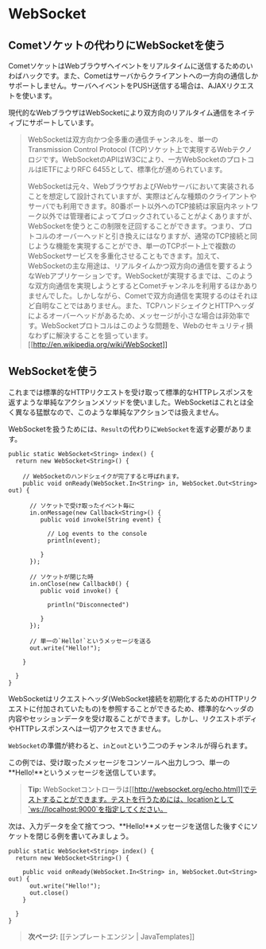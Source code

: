 <!-- translated -->
<!--
# WebSockets
-->
# WebSocket

<!--
## Using WebSockets instead of Comet sockets
-->
## Cometソケットの代わりにWebSocketを使う

<!--
A Comet socket is a kind of hack for sending live events to the web browser. Also, Comet only supports one-way communication from the server to the client. To push events to the server, the web browser can make Ajax requests.

Modern web browsers natively support two-way live communication via WebSockets.  
-->
CometソケットはWebブラウザへイベントをリアルタイムに送信するためのいわばハックです。また、Cometはサーバからクライアントへの一方向の通信しかサポートしません。サーバへイベントをPUSH送信する場合は、AJAXリクエストを使います。

現代的なWebブラウザはWebSocketにより双方向のリアルタイム通信をネイティブにサポートしています。

<!--
>WebSocket is a web technology providing for bi-directional, full-duplex communications channels, over a single Transmission Control Protocol (TCP) socket. The WebSocket API is being standardized by the W3C, and the WebSocket protocol has been standardized by the IETF as RFC 6455.
>
>WebSocket is designed to be implemented in web browsers and web servers, but it can be used by any client or server application. Because ordinary TCP connections to port numbers other than 80 are frequently blocked by administrators outside of home environments, it can be used as a way to circumvent these restrictions and provide similar functionality with some additional protocol overhead while multiplexing several WebSocket services over a single TCP port. Additionally, it serves a purpose for web applications that require real-time bi-directional communication. Before the implementation of WebSocket, such bi-directional communication was only possible using comet channels; however, a comet is not trivial to implement reliably, and due to the TCP Handshake and HTTP header overhead, it may be inefficient for small messages. The WebSocket protocol aims to solve these problems without compromising security assumptions of the web.
>
> [[http://en.wikipedia.org/wiki/WebSocket]]
-->
> WebSocketは双方向かつ全多重の通信チャンネルを、単一のTransmission Control Protocol (TCP)ソケット上で実現するWebテクノロジです。WebSocketのAPIはW3Cにより、一方WebSocketのプロトコルはIETFによりRFC 6455として、標準化が進められています。
>
> WebSocketは元々、WebブラウザおよびWebサーバにおいて実装されることを想定して設計されていますが、実際はどんな種類のクライアントやサーバでも利用できます。80番ポート以外へのTCP接続は家庭内ネットワーク以外では管理者によってブロックされていることがよくありますが、WebSocketを使うとこの制限を迂回することができます。つまり、プロトコルのオーバーヘッドと引き換えにはなりますが、通常のTCP接続と同じような機能を実現することができ、単一のTCPポート上で複数のWebSocketサービスを多重化させることもできます。加えて、WebSocketの主な用途は、リアルタイムかつ双方向の通信を要するようなWebアプリケーションです。WebSocketが実現するまでは、このような双方向通信を実現しようとするとCometチャンネルを利用するほかありませんでした。しかしながら、Cometで双方向通信を実現するのはそれほど自明なことではありません。また、TCPハンドシェイクとHTTPヘッダによるオーバーヘッドがあるため、メッセージが小さな場合は非効率です。WebSocketプロトコルはこのような問題を、Webのセキュリティ損なわずに解決することを狙っています。
> [[http://en.wikipedia.org/wiki/WebSocket]]

<!--
## Handling WebSockets
-->
## WebSocketを使う

<!--
Until now we were using a simple action method to handle standard HTTP requests and send back standard HTTP results. WebSockets are a totally different beast, and can’t be handled via standard actions.

To handle a WebSocket your method must return a `WebSocket` instead of a `Result`:
-->
これまでは標準的なHTTPリクエストを受け取って標準的なHTTPレスポンスを返すような単純なアクションメソッドを使いました。WebSocketはこれとは全く異なる猛獣なので、このような単純なアクションでは扱えません。

WebSocketを扱うためには、`Result`の代わりに`WebSocket`を返す必要があります。

<!--
```
public static WebSocket<String> index() {
  return new WebSocket<String>() {
      
    // Called when the Websocket Handshake is done.
    public void onReady(WebSocket.In<String> in, WebSocket.Out<String> out) {
      
      // For each event received on the socket,
      in.onMessage(new Callback<String>() {
         public void invoke(String event) {
             
           // Log events to the console
           println(event);  
             
         } 
      });
      
      // When the socket is closed.
      in.onClose(new Callback0() {
         public void invoke() {
             
           println("Disconnected")
             
         }
      });
      
      // Send a single 'Hello!' message
      out.write("Hello!");
      
    }
    
  }
}
```
-->
```
public static WebSocket<String> index() {
  return new WebSocket<String>() {
      
    // WebSocketのハンドシェイクが完了すると呼ばれます。
    public void onReady(WebSocket.In<String> in, WebSocket.Out<String> out) {
      
      // ソケットで受け取ったイベント毎に
      in.onMessage(new Callback<String>() {
         public void invoke(String event) {
             
           // Log events to the console
           println(event);  
             
         } 
      });
      
      // ソケットが閉じた時
      in.onClose(new Callback0() {
         public void invoke() {
             
           println("Disconnected")
             
         }
      });
      
      // 単一の`Hello!`というメッセージを送る
      out.write("Hello!");
      
    }
    
  }
}
```

<!--
A WebSocket has access to the request headers (from the HTTP request that initiates the WebSocket connection) allowing you to retrieve standard headers and session data. But it doesn't have access to any request body, nor to the HTTP response.

When the `WebSocket` is ready, you get both `in` and `out` channels.

It this example, we print each message to console and we send a single **Hello!** message.
-->
WebSocketはリクエストヘッダ(WebSocket接続を初期化するためのHTTPリクエストに付加されていたもの)を参照することができるため、標準的なヘッダの内容やセッションデータを受け取ることができます。しかし、リクエストボディやHTTPレスポンスへは一切アクセスできません。

`WebSocket`の準備が終わると、`in`と`out`という二つのチャンネルが得られます。

この例では、受け取ったメッセージをコンソールへ出力しつつ、単一の**Hello!**というメッセージを送信しています。

<!--
> **Tip:** You can test your WebSocket controller on [[http://websocket.org/echo.html]]. Just set the location to `ws://localhost:9000`.

Let’s write another example that totally discards the input data and closes the socket just after sending the **Hello!** message:
-->
> **Tip:** WebSocketコントローラは[[http://websocket.org/echo.html]]でテストすることができます。テストを行うためには、locationとして`ws://localhost:9000`を指定してください。

次は、入力データを全て捨てつつ、**Hello!**メッセージを送信した後すぐにソケットを閉じる例を書いてみましょう。

```
public static WebSocket<String> index() {
  return new WebSocket<String>() {
      
    public void onReady(WebSocket.In<String> in, WebSocket.Out<String> out) {
      out.write("Hello!");
      out.close()
    }
    
  }
}
```

<!--
> **Next:** [[The template engine | JavaTemplates]]
-->
> **次ページ:** [[テンプレートエンジン | JavaTemplates]]

